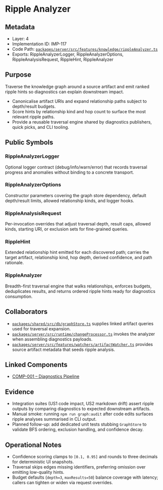 # Ripple Analyzer

## Metadata
- Layer: 4
- Implementation ID: IMP-117
- Code Path: [`packages/server/src/features/knowledge/rippleAnalyzer.ts`](../../../packages/server/src/features/knowledge/rippleAnalyzer.ts)
- Exports: RippleAnalyzerLogger, RippleAnalyzerOptions, RippleAnalysisRequest, RippleHint, RippleAnalyzer

## Purpose
Traverse the knowledge graph around a source artifact and emit ranked ripple hints so diagnostics can explain downstream impact.
- Canonicalise artifact URIs and expand relationship paths subject to depth/result budgets.
- Score hints by relationship kind and hop count to surface the most relevant ripple paths.
- Provide a reusable traversal engine shared by diagnostics publishers, quick picks, and CLI tooling.

## Public Symbols

### RippleAnalyzerLogger
Optional logger contract (debug/info/warn/error) that records traversal progress and anomalies without binding to a concrete transport.

### RippleAnalyzerOptions
Constructor parameters covering the graph store dependency, default depth/result limits, allowed relationship kinds, and logger hooks.

### RippleAnalysisRequest
Per-invocation overrides that adjust traversal depth, result caps, allowed kinds, starting URI, or exclusion sets for fine-grained queries.

### RippleHint
Extended relationship hint emitted for each discovered path; carries the target artifact, relationship kind, hop depth, derived confidence, and path rationale.

### RippleAnalyzer
Breadth-first traversal engine that walks relationships, enforces budgets, deduplicates results, and returns ordered ripple hints ready for diagnostics consumption.

## Collaborators
- [`packages/shared/src/db/graphStore.ts`](../../../packages/shared/src/db/graphStore.ts) supplies linked artifact queries used for traversal expansion.
- [`packages/server/src/runtime/changeProcessor.ts`](../../../packages/server/src/runtime/changeProcessor.ts) invokes the analyzer when assembling diagnostics payloads.
- [`packages/server/src/features/watchers/artifactWatcher.ts`](../../../packages/server/src/features/watchers/artifactWatcher.ts) provides source artifact metadata that seeds ripple analysis.

## Linked Components
- [COMP-001 – Diagnostics Pipeline](../../layer-3/diagnostics-pipeline.mdmd.md#imp117-rippleanalyzer)

## Evidence
- Integration suites (US1 code impact, US2 markdown drift) assert ripple outputs by comparing diagnostics to expected downstream artifacts.
- Manual smoke: running `npm run graph:audit` after code edits surfaces ripple analyses summarised in CLI output.
- Planned follow-up: add dedicated unit tests stubbing `GraphStore` to validate BFS ordering, exclusion handling, and confidence decay.

## Operational Notes
- Confidence scoring clamps to `[0.1, 0.95]` and rounds to three decimals for deterministic UI snapshots.
- Traversal skips edges missing identifiers, preferring omission over emitting low-quality hints.
- Budget defaults (`depth=3`, `maxResults=50`) balance coverage with latency; callers can tighten or widen via request overrides.
